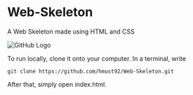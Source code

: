 # Web-Skeleton

A Web Skeleton made using HTML and CSS

![GitHub Logo](https://imgur.com/zrKFDV1)

To run locally, clone it onto your computer. In a terminal, write 

```git clone https://github.com/hmust92/Web-Skeleton.git```

After that, simply open index.html.
